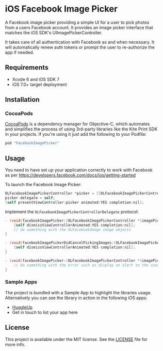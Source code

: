 # iOS Facebook Image Picker

A Facebook image picker providing a simple UI for a user to pick photos from a users Facebook account. It provides an image picker interface that matches the iOS SDK's UIImagePickerController. 

It takes care of all authentication with Facebook as and when necessary. It will automatically renew auth tokens or prompt the user to re-authorize the app if needed. 

## Requirements

* Xcode 6 and iOS SDK 7
* iOS 7.0+ target deployment

## Installation
### CocoaPods

[CocoaPods](http://cocoapods.org) is a dependency manager for Objective-C, which automates and simplifies the process of using 3rd-party libraries like the Kite Print SDK in your projects. If you're using it just add the following to your Podfile:

```ruby
pod "FacebookImagePicker"
```

## Usage

You need to have set up your application correctly to work with Facebook as per https://developers.facebook.com/docs/ios/getting-started

To launch the Facebook Image Picker:

```objective-c
OLFacebookImagePickerController *picker = [[OLFacebookImagePickerController alloc] init];
picker.delegate = self;
[self presentViewController:picker animated:YES completion:nil];
```

Implement the `OLFacebookImagePickerControllerDelegate` protocol:

```objective-c
- (void)facebookImagePicker:(OLFacebookImagePickerController *)imagePicker didFinishPickingImages:(NSArray/*<OLFacebookImage>*/ *)images {
    [self dismissViewControllerAnimated:YES completion:nil];
    // do something with the OLFacebookImage image objects
}

- (void)facebookImagePickerDidCancelPickingImages:(OLFacebookImagePickerController *)imagePicker {
    [self dismissViewControllerAnimated:YES completion:nil];
}

- (void)facebookImagePicker:(OLFacebookImagePickerController *)imagePicker didFailWithError:(NSError *)error {
    // do something with the error such as display an alert to the user
}

```

### Sample Apps
The project is bundled with a Sample App to highlight the libraries usage. Alternatively you can see the library in action in the following iOS apps:

* [HuggleUp](https://itunes.apple.com/gb/app/huggleup-photo-printing-personalised/id977579943?mt=8)
* Get in touch to list your app here

## License
This project is available under the MIT license. See the [LICENSE](LICENSE) file for more info.